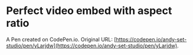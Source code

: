 # Perfect video embed with aspect ratio

A Pen created on CodePen.io. Original URL: [https://codepen.io/andy-set-studio/pen/yLarjdw](https://codepen.io/andy-set-studio/pen/yLarjdw).

